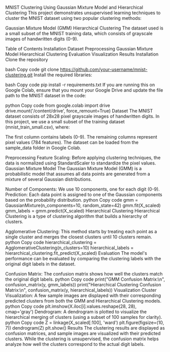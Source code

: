 MNIST Clustering Using Gaussian Mixture Model and Hierarchical Clustering
This project demonstrates unsupervised learning techniques to cluster the MNIST dataset using two popular clustering methods:

Gaussian Mixture Model (GMM)
Hierarchical Clustering
The dataset used is a small subset of the MNIST training data, which consists of grayscale images of handwritten digits (0-9).

Table of Contents
Installation
Dataset
Preprocessing
Gaussian Mixture Model
Hierarchical Clustering
Evaluation
Visualization
Results
Installation
Clone the repository

bash
Copy code
git clone https://github.com/your-username/mnist-clustering.git
Install the required libraries:

bash
Copy code
pip install -r requirements.txt
If you are running this on Google Colab, ensure that you mount your Google Drive and update the file path to the MNIST dataset in the code:

python
Copy code
from google.colab import drive
drive.mount('/content/drive', force_remount=True)
Dataset
The MNIST dataset consists of 28x28 pixel grayscale images of handwritten digits. In this project, we use a small subset of the training dataset (mnist_train_small.csv), where:

The first column contains labels (0-9).
The remaining columns represent pixel values (784 features).
The dataset can be loaded from the sample_data folder in Google Colab.

Preprocessing
Feature Scaling: Before applying clustering techniques, the data is normalized using StandardScaler to standardize the pixel values.
Gaussian Mixture Model
The Gaussian Mixture Model (GMM) is a probabilistic model that assumes all data points are generated from a mixture of several Gaussian distributions.

Number of Components: We use 10 components, one for each digit (0-9).
Prediction: Each data point is assigned to one of the Gaussian components based on the probability distribution.
python
Copy code
gmm = GaussianMixture(n_components=10, random_state=42)
gmm.fit(X_scaled)
gmm_labels = gmm.predict(X_scaled)
Hierarchical Clustering
Hierarchical Clustering is a type of clustering algorithm that builds a hierarchy of clusters.

Agglomerative Clustering: This method starts by treating each point as a single cluster and merges the closest clusters until 10 clusters remain.
python
Copy code
hierarchical_clustering = AgglomerativeClustering(n_clusters=10)
hierarchical_labels = hierarchical_clustering.fit_predict(X_scaled)
Evaluation
The model's performance can be evaluated by comparing the clustering labels with the original digit labels in the dataset.

Confusion Matrix: The confusion matrix shows how well the clusters match the original digit labels.
python
Copy code
print("GMM Confusion Matrix:\n", confusion_matrix(y, gmm_labels))
print("Hierarchical Clustering Confusion Matrix:\n", confusion_matrix(y, hierarchical_labels))
Visualization
Cluster Visualization: A few sample images are displayed with their corresponding predicted clusters from both the GMM and Hierarchical Clustering models.
python
Copy code
plt.imshow(X.iloc[i].values.reshape(28, 28), cmap='gray')
Dendrogram: A dendrogram is plotted to visualize the hierarchical merging of clusters (using a subset of 100 samples for clarity).
python
Copy code
Z = linkage(X_scaled[:100], 'ward')
plt.figure(figsize=(10, 7))
dendrogram(Z)
plt.show()
Results
The clustering results are displayed as confusion matrices, and sample images are visualized with their predicted clusters. While the clustering is unsupervised, the confusion matrix helps analyze how well the clusters correspond to the actual digit labels.
